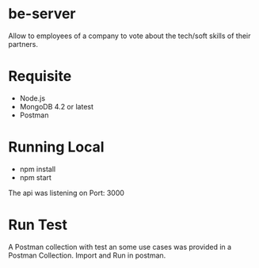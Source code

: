 # be-server
Allow to employees of a company to vote about the tech/soft skills of their partners.

# Requisite
- Node.js
- MongoDB 4.2 or latest
- Postman

# Running Local
- npm install
- npm start

The api was listening on Port: 3000

# Run Test
A Postman collection with test an some use cases was provided in a Postman Collection.
Import and Run in postman.


